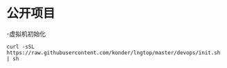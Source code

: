 公开项目
=======

-虚拟机初始化

```shell
curl -sSL https://raw.githubusercontent.com/konder/lngtop/master/devops/init.sh | sh
```


